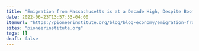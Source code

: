 ```yaml
---
title: "Emigration from Massachusetts is at a Decade High, Despite Booming Economy and High Standard of Living"
date: 2022-06-23T13:57:53-04:00
itemurl: "https://pioneerinstitute.org/blog/blog-economy/emigration-from-massachusetts-is-at-a-decade-high-despite-booming-economy-and-high-standard-of-living/"
sites: "pioneerinstitute.org"
tags: []
draft: false
---
```


